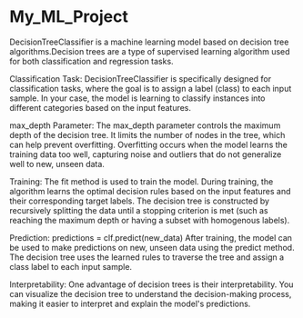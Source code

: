 # My_ML_Project

DecisionTreeClassifier is a machine learning model based on decision tree algorithms.Decision trees are a type of supervised learning algorithm used for both classification and regression tasks.

Classification Task:
DecisionTreeClassifier is specifically designed for classification tasks, where the goal is to assign a label (class) to each input sample.
In your case, the model is learning to classify instances into different categories based on the input features.

max_depth Parameter:
The max_depth parameter controls the maximum depth of the decision tree. It limits the number of nodes in the tree, which can help prevent overfitting. Overfitting occurs when the model learns the training data too well, capturing noise and outliers that do not generalize well to new, unseen data.

Training:
The fit method is used to train the model. During training, the algorithm learns the optimal decision rules based on the input features and their corresponding target labels.
The decision tree is constructed by recursively splitting the data until a stopping criterion is met (such as reaching the maximum depth or having a subset with homogenous labels).

Prediction: predictions = clf.predict(new_data)
After training, the model can be used to make predictions on new, unseen data using the predict method. The decision tree uses the learned rules to traverse the tree and assign a class label to each input sample.

Interpretability:
One advantage of decision trees is their interpretability. You can visualize the decision tree to understand the decision-making process, making it easier to interpret and explain the model's predictions.

